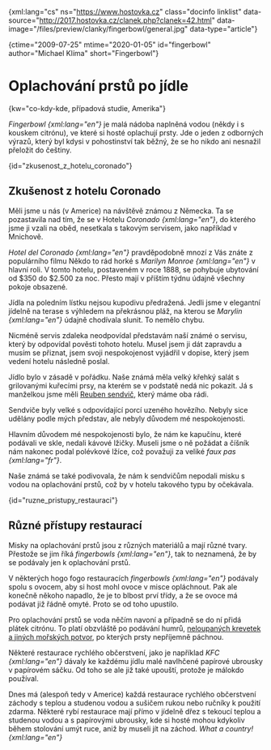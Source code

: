 
{xml:lang="cs" ns="https://www.hostovka.cz" class="docinfo linklist" data-source="http://2017.hostovka.cz/clanek.php?clanek=42.html" data-image="/files/preview/clanky/fingerbowl/general.jpg" data-type="article"}

{ctime="2009-07-25" mtime="2020-01-05" id="fingerbowl" author="Michael Klíma" short="Fingerbowl"}

# Oplachování prstů po jídle

{kw="co-kdy-kde, případová studie, Amerika"}

_Fingerbowl {xml:lang="en"}_ je malá nádoba naplněná vodou (někdy i s kouskem citrónu), ve které si hosté oplachují prsty. Jde o jeden z odborných výrazů, který byl kdysi v pohostinství tak běžný, že se ho nikdo ani nesnažil přeložit do češtiny.

{id="zkusenost\_z\_hotelu\_coronado"}

## Zkušenost z hotelu Coronado

Měli jsme u nás (v Americe) na návštěvě známou z Německa. Ta se pozastavila nad tím, že se v Hotelu _Coronado {xml:lang="en"}_, do kterého jsme ji vzali na oběd, nesetkala s takovým servisem, jako například v Mnichově.

_Hotel del Coronado {xml:lang="en"}_ pravděpodobně mnozí z Vás znáte z populárního filmu Někdo to rád horké s _Marilyn Monroe {xml:lang="en"}_ v hlavní roli. V tomto hotelu, postaveném v roce 1888, se pohybuje ubytování od $350 do $2.500 za noc. Přesto mají v příštím týdnu údajně všechny pokoje obsazené.

Jídla na poledním lístku nejsou kupodivu předražená. Jedli jsme v elegantní jídelně na terase s výhledem na překrásnou pláž, na kterou se _Marylin {xml:lang="en"}_ údajně chodívala slunit. To nemělo chybu.

Nicméně servis zdaleka neodpovídal představám naší známé o servisu, který by odpovídal pověsti tohoto hotelu. Musel jsem ji dát zapravdu a musím se přiznat, jsem svoji nespokojenost vyjádřil v dopise, který jsem vedení hotelu následně poslal.

Jídlo bylo v zásadě v pořádku. Naše známá měla velký křehký salát s grilovanými kuřecími prsy, na kterém se v podstatě nedá nic pokazit. Já s manželkou jsme měli [Reuben sendvič](sendvice#reuben), který máme oba rádi.

Sendviče byly velké s odpovídající porcí uzeného hovězího. Nebyly sice udělány podle mých představ, ale nebyly důvodem mé nespokojenosti.

Hlavním důvodem mé nespokojenosti bylo, že nám ke kapučínu, které podávali ve skle, nedali kávové lžičky. Museli jsme o ně požádat a číšník nám nakonec podal polévkové lžíce, což považuji za veliké _faux pas {xml:lang="fr"}_.

Naše známá se také podivovala, že nám k sendvičům nepodali misku s vodou na oplachování prstů, což by v hotelu takového typu by očekávala.

{id="ruzne\_pristupy\_restauraci"}

## Různé přístupy restaurací

Misky na oplachování prstů jsou z různých materiálů a mají různé tvary. Přestože se jim říká _fingerbowls {xml:lang="en"}_, tak to neznamená, že by se podávaly jen k oplachování prstů.

V některých hogo fogo restauracích _fingerbowls {xml:lang="en"}_ podávaly spolu s ovocem, aby si host mohl ovoce v misce opláchnout. Pak ale konečně někoho napadlo, že je to blbost prví třídy, a že se ovoce má podávat již řádně omyté. Proto se od toho upustilo.

Pro oplachování prstů se voda něčím navoní a případně se do ní přidá plátek citrónu. To platí obzvláště po podávání humrů, [neloupaných krevetek a jiných mořských potvor](plody_more), po kterých prsty nepříjemně páchnou.

Některé restaurace rychlého občerstvení, jako je například _KFC {xml:lang="en"}_ dávaly ke každému jídlu malé navlhčené papírové ubrousky v papírovém sáčku. Od toho se ale již také upouští, protože je málokdo používal.

Dnes má (alespoň tedy v Americe) každá restaurace rychlého občerstvení záchody s teplou a studenou vodou a sušičem rukou nebo ručníky k použití zdarma. Některé rybí restaurace mají přímo v jídelně dřez s tekoucí teplou a studenou vodou a s papírovými ubrousky, kde si hosté mohou kdykoliv během stolování umýt ruce, aniž by museli jít na záchod. _What a country! {xml:lang="en"}_ 

